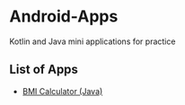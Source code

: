 # Android-Apps
Kotlin and Java mini applications for practice

## List of Apps

- [BMI Calculator (Java)](Android-Apps/BMICalculator/)
